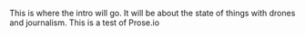 This is where the intro will go. It will be about the state of things with drones and journalism. This is a test of Prose.io

